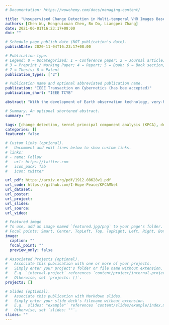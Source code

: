 ```yaml
---
# Documentation: https://wowchemy.com/docs/managing-content/

title: "Unsupervised Change Detection in Multi-temporal VHR Images Based on Deep Kernel PCA Convolutional Mapping Network"
authors: [Chen Wu, Hongruixuan Chen, Bo Do, Liangpei Zhang]
date: 2021-06-01T16:23:17+08:00
doi: ""

# Schedule page publish date (NOT publication's date).
publishDate: 2020-11-04T16:23:17+08:00

# Publication type.
# Legend: 0 = Uncategorized; 1 = Conference paper; 2 = Journal article;
# 3 = Preprint / Working Paper; 4 = Report; 5 = Book; 6 = Book section;
# 7 = Thesis; 8 = Patent
publication_types: ["2"]

# Publication name and optional abbreviated publication name.
publication: "IEEE Transaction on Cybernetics (has bee accepted)"
publication_short: "IEEE TCYB"

abstract: "With the development of Earth observation technology, very-high-resolution (VHR) image has become an important data source of change detection. Nowadays, deep learning methods have achieved conspicuous performance in the change detection of VHR images. Nonetheless, most of the existing change detection models based on deep learning require annotated training samples. In this paper, a novel unsupervised model called kernel principal component analysis (KPCA) convolution is proposed for extracting representative features from multi-temporal VHR images. Based on the KPCA convolution, an unsupervised deep siamese KPCA convolutional mapping network (KPCA-MNet) is designed for binary and multi-class change detection. In the KPCA-MNet, the high-level spatial-spectral feature maps are extracted by a deep siamese network consisting of weight-shared PCA convolution layers. Then, the change information in the feature difference map is mapped into a 2-D polar domain. Finally, the change detection results are generated by threshold segmentation and clustering algorithms. All procedures of KPCAMNet does not require labeled data. The theoretical analysis and experimental results demonstrate the validity, robustness, and potential of the proposed method in two binary change detection data sets and one multi-class change detection data set."

# Summary. An optional shortened abstract.
summary: ""

tags: [change detection, kernel principal component analysis (KPCA), deep learning, very-high-resolution (VHR) images, unsupervised multi-class change detection]
categories: []
featured: false

# Custom links (optional).
#   Uncomment and edit lines below to show custom links.
# links:
# - name: Follow
#   url: https://twitter.com
#   icon_pack: fab
#   icon: twitter

url_pdf: https://arxiv.org/pdf/1912.08628v1.pdf
url_code: https://github.com/I-Hope-Peace/KPCAMNet
url_dataset:
url_poster:
url_project:
url_slides:
url_source:
url_video:

# Featured image
# To use, add an image named `featured.jpg/png` to your page's folder. 
# Focal points: Smart, Center, TopLeft, Top, TopRight, Left, Right, BottomLeft, Bottom, BottomRight.
image:
  caption: ""
  focal_point: ""
  preview_only: false

# Associated Projects (optional).
#   Associate this publication with one or more of your projects.
#   Simply enter your project's folder or file name without extension.
#   E.g. `internal-project` references `content/project/internal-project/index.md`.
#   Otherwise, set `projects: []`.
projects: []

# Slides (optional).
#   Associate this publication with Markdown slides.
#   Simply enter your slide deck's filename without extension.
#   E.g. `slides: "example"` references `content/slides/example/index.md`.
#   Otherwise, set `slides: ""`.
slides: ""
---
```

